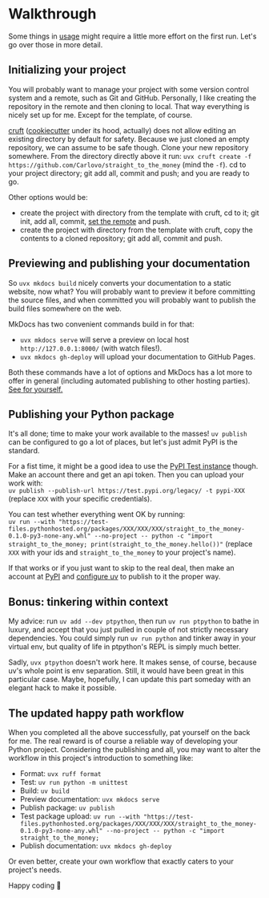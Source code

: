 # Walkthrough

Some things in [usage](index.md#usage) might require a little more effort on the first run.
Let's go over those in more detail.

## Initializing your project

You will probably want to manage your project with some version control system and a remote, such as Git and GitHub.
Personally, I like creating the repository in the remote and then cloning to local.
That way everything is nicely set up for me.
Except for the template, of course.

[cruft](https://cruft.github.io/cruft/) ([cookiecutter](https://cookiecutter.readthedocs.io/en/stable/) under its hood, actually) does not allow editing an existing directory by default for safety.
Because we just cloned an empty repository, we can assume to be safe though.
Clone your new repository somewhere.
From the directory directly above it run:
`uvx cruft create -f https://github.com/Carlovo/straight_to_the_money`
(mind the `-f`).
cd to your project directory; git add all, commit and push; and you are ready to go.

Other options would be:

- create the project with directory from the template with cruft, cd to it; git init, add all, commit, [set the remote](https://docs.github.com/en/get-started/getting-started-with-git/about-remote-repositories#creating-remote-repositories) and push.
- create the project with directory from the template with cruft, copy the contents to a cloned repository; git add all, commit and push.

## Previewing and publishing your documentation

So `uvx mkdocs build` nicely converts your documentation to a static website, now what?
You will probably want to preview it before committing the source files, and when committed you will probably want to publish the build files somewhere on the web.

MkDocs has two convenient commands build in for that:

- `uvx mkdocs serve` will serve a preview on local host `http://127.0.0.1:8000/` (with watch files!).
- `uvx mkdocs gh-deploy` will upload your documentation to GitHub Pages.

Both these commands have a lot of options and MkDocs has a lot more to offer in general (including automated publishing to other hosting parties).
[See for yourself.](https://www.mkdocs.org/)

## Publishing your Python package

It's all done; time to make your work available to the masses! `uv publish` can be configured to go a lot of places, but let's just admit PyPI is the standard.

For a fist time, it might be a good idea to use the [PyPI Test instance](https://test.pypi.org/) though.
Make an account there and get an api token.
Then you can upload your work with:  
`uv publish --publish-url https://test.pypi.org/legacy/ -t pypi-XXX`
(replace `XXX` with your specific credentials).

You can test whether everything went OK by running:  
`uv run --with "https://test-files.pythonhosted.org/packages/XXX/XXX/XXX/straight_to_the_money-0.1.0-py3-none-any.whl" --no-project -- python -c "import straight_to_the_money; print(straight_to_the_money.hello())"`
(replace `XXX` with your ids and `straight_to_the_money` to your project's name).

If that works or if you just want to skip to the real deal,
then make an account at [PyPI](https://pypi.org/) and
[configure uv](https://docs.astral.sh/uv/guides/publish/#publishing-your-package) to publish to it the proper way.

## Bonus: tinkering within context

My advice: run `uv add --dev ptpython`, then run `uv run ptpython` to bathe in luxury, and accept that you just pulled in couple of not strictly necessary dependencies.
You could simply run `uv run python` and tinker away in your virtual env, but quality of life in ptpython's REPL is simply much better.

Sadly, `uvx ptpython` doesn't work here.
It makes sense, of course, because uv's whole point is env separation.
Still, it would have been great in this particular case.
Maybe, hopefully, I can update this part someday with an elegant hack to make it possible.

## The updated happy path workflow

When you completed all the above successfully, pat yourself on the back for me.
The real reward is of course a reliable way of developing your Python project.
Considering the publishing and all, you may want to alter the workflow in this project's introduction to something like:

- Format: `uvx ruff format`
- Test: `uv run python -m unittest`
- Build: `uv build`
- Preview documentation: `uvx mkdocs serve`
- Publish package: `uv publish`
- Test package upload: `uv run --with "https://test-files.pythonhosted.org/packages/XXX/XXX/XXX/straight_to_the_money-0.1.0-py3-none-any.whl" --no-project -- python -c "import straight_to_the_money;`
- Publish documentation: `uvx mkdocs gh-deploy`

Or even better, create your own workflow that exactly caters to your project's needs.

Happy coding 🤗
